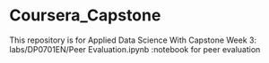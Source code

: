 # Coursera_Capstone
This repository is for Applied Data Science With Capstone
Week 3: labs/DP0701EN/Peer Evaluation.ipynb :notebook for peer evaluation
